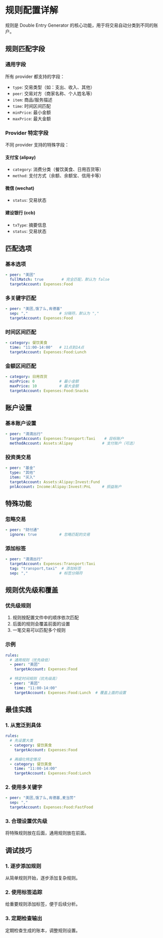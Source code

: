 # 规则配置详解

规则是 Double Entry Generator 的核心功能，用于将交易自动分类到不同的账户。

## 规则匹配字段

### 通用字段

所有 provider 都支持的字段：

- `type`: 交易类型（如：支出、收入、其他）
- `peer`: 交易对方（商家名称、个人姓名等）
- `item`: 商品/服务描述
- `time`: 时间区间匹配
- `minPrice`: 最小金额
- `maxPrice`: 最大金额

### Provider 特定字段

不同 provider 支持的特殊字段：

#### 支付宝 (alipay)
- `category`: 消费分类（餐饮美食、日用百货等）
- `method`: 支付方式（余额、余额宝、信用卡等）

#### 微信 (wechat)
- `status`: 交易状态

#### 建设银行 (ccb)
- `txType`: 摘要信息
- `status`: 交易状态

## 匹配选项

### 基本选项

```yaml
- peer: "美团"
  fullMatch: true        # 完全匹配，默认为 false
  targetAccount: Expenses:Food
```

### 多关键字匹配

```yaml
- peer: "美团,饿了么,肯德基"
  sep: ","              # 分隔符，默认为 ","
  targetAccount: Expenses:Food
```

### 时间区间匹配

```yaml
- category: 餐饮美食
  time: "11:00-14:00"   # 11点到14点
  targetAccount: Expenses:Food:Lunch
```

### 金额区间匹配

```yaml
- category: 日用百货
  minPrice: 0           # 最小金额
  maxPrice: 10          # 最大金额
  targetAccount: Expenses:Food:Snacks
```

## 账户设置

### 基本账户设置

```yaml
- peer: "滴滴出行"
  targetAccount: Expenses:Transport:Taxi    # 目标账户
  methodAccount: Assets:Alipay             # 支付账户（可选）
```

### 投资类交易

```yaml
- peer: "基金"
  type: "其他"
  item: "买入"
  targetAccount: Assets:Alipay:Invest:Fund
  pnlAccount: Income:Alipay:Invest:PnL     # 损益账户
```

## 特殊功能

### 忽略交易

```yaml
- peer: "财付通"
  ignore: true          # 忽略匹配的交易
```

### 添加标签

```yaml
- peer: "滴滴出行"
  targetAccount: Expenses:Transport:Taxi
  tag: "transport,taxi"  # 添加标签
  sep: ","              # 标签分隔符
```

## 规则优先级和覆盖

### 优先级规则

1. 规则按配置文件中的顺序依次匹配
2. 后面的规则会覆盖前面的设置
3. 一笔交易可以匹配多个规则

### 示例

```yaml
rules:
  # 通用规则（优先级低）
  - peer: "美团"
    targetAccount: Expenses:Food
  
  # 特定时间规则（优先级高）
  - peer: "美团"
    time: "11:00-14:00"
    targetAccount: Expenses:Food:Lunch  # 覆盖上面的设置
```

## 最佳实践

### 1. 从宽泛到具体

```yaml
rules:
  # 先设置大类
  - category: 餐饮美食
    targetAccount: Expenses:Food
  
  # 再细化特定情况
  - category: 餐饮美食
    time: "11:00-14:00"
    targetAccount: Expenses:Food:Lunch
```

### 2. 使用多关键字

```yaml
- peer: "美团,饿了么,肯德基,麦当劳"
  sep: ","
  targetAccount: Expenses:Food:FastFood
```

### 3. 合理设置优先级

将特殊规则放在后面，通用规则放在前面。

## 调试技巧

### 1. 逐步添加规则
从简单规则开始，逐步添加复杂规则。

### 2. 使用标签追踪
给重要规则添加标签，便于后续分析。

### 3. 定期检查输出
定期检查生成的账本，调整规则设置。